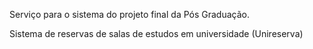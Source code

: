 Serviço para o sistema do projeto final da Pós Graduação.

Sistema de reservas de salas de estudos em universidade (Unireserva)
